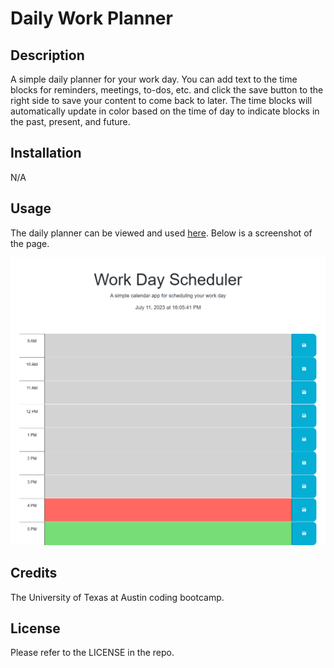 # Daily Work Planner

## Description

A simple daily planner for your work day. You can add text to the time blocks for reminders, meetings, to-dos, etc. and click the save button to the right side to save your content to come back to later. The time blocks will automatically update in color based on the time of day to indicate blocks in the past, present, and future. 


## Installation

N/A

## Usage

The daily planner can be viewed and used [here](https://savannah-shifflet.github.io/daily-planner/). Below is a screenshot of the page.

 ![screenshot of daily planner page](assets/images/screencapture-daily-planner.png)

## Credits

The University of Texas at Austin coding bootcamp. 

## License

Please refer to the LICENSE in the repo.
